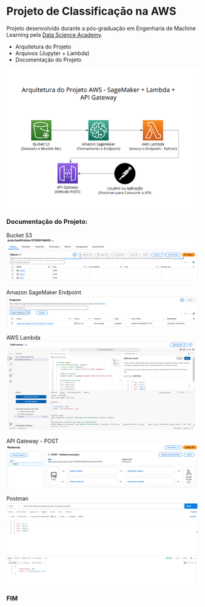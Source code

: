 # Projeto de Classificação na AWS

Projeto desenvolvido durante a pós-graduação em Engenharia de Machine Learning pela [Data Science Academy](https://www.datascienceacademy.com.br/).

- Arquitetura do Projeto
- Arquivos (Jupyter + Lambda)
- Documentação do Projeto

<img src="images/diagrama.png">

### Documentação do Projeto:

Bucket S3<br>
<img src="images/bucket_S3.png">

Amazon SageMaker Endpoint<br>
<img src="images/endpoint.png">

AWS Lambda<br>
<img src="images/lambda.png">

API Gateway - POST<br>
<img src="images/api_gateway.png">

Postman<br>
<img src="images/postman.png">

### FIM

